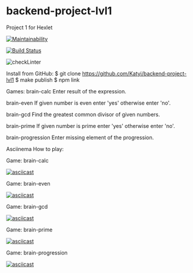 # backend-project-lvl1
Project 1 for Hexlet

[![Maintainability](https://api.codeclimate.com/v1/badges/f0bad79592362a3ecc38/maintainability)](https://codeclimate.com/github/Katyi/backend-project-lvl1/maintainability)

[![Build Status](https://travis-ci.com/Katyi/backend-project-lvl1.svg?branch=master)](https://travis-ci.com/Katyi/backend-project-lvl1)

![checkLinter](https://github.com/Katyi/backend-project-lvl1/workflows/checkLinter/badge.svg)

Install from GitHub:
$ git clone https://github.com/Katyi/backend-project-lvl1
$ make publish
$ npm link

Games:
brain-calc
Enter result of the expression.

brain-even
If given number is even enter 'yes' otherwise enter 'no'.

brain-gcd
Find the greatest common divisor of given numbers.

brain-prime
If given number is prime enter 'yes' otherwise enter 'no'.

brain-progression
Enter missing element of the progression.

Asciinema
How to play:

Game: brain-calc

[![asciicast](https://asciinema.org/a/pJsFbwvBulD9IsAUv741svyAU.svg)](https://asciinema.org/a/pJsFbwvBulD9IsAUv741svyAU)

Game: brain-even

[![asciicast](https://asciinema.org/a/kKfkB0W5IjO8sDFSmGFGx9jFc.svg)](https://asciinema.org/a/kKfkB0W5IjO8sDFSmGFGx9jFc)

Game: brain-gcd

[![asciicast](https://asciinema.org/a/LJ6v60mOgj0QndhRUMBcmVhUF.svg)](https://asciinema.org/a/LJ6v60mOgj0QndhRUMBcmVhUF)

Game: brain-prime

[![asciicast](https://asciinema.org/a/U9pCeGumrYSeCGeB3UvJ1RBxx.svg)](https://asciinema.org/a/U9pCeGumrYSeCGeB3UvJ1RBxx)

Game: brain-progression

[![asciicast](https://asciinema.org/a/bP3goChKYDrllRdEUBFLxGswl.svg)](https://asciinema.org/a/bP3goChKYDrllRdEUBFLxGswl)
